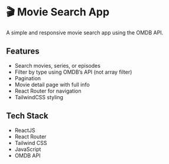 # 🎬 Movie Search App

A simple and responsive movie search app using the OMDB API.

## Features
- Search movies, series, or episodes
- Filter by type using OMDB’s API (not array filter)
- Pagination
- Movie detail page with full info
- React Router for navigation
- TailwindCSS styling

## Tech Stack
- ReactJS
- React Router
- Tailwind CSS
- JavaScript
- OMDB API



